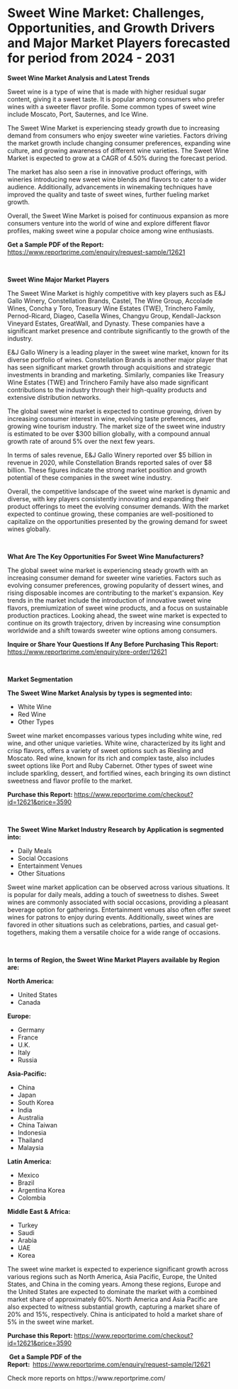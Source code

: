 <p><h1>Sweet Wine Market: Challenges, Opportunities, and Growth Drivers and Major Market Players forecasted for period from 2024 - 2031</h1></p><p><strong>Sweet Wine Market Analysis and Latest Trends</strong></p>
<p><p>Sweet wine is a type of wine that is made with higher residual sugar content, giving it a sweet taste. It is popular among consumers who prefer wines with a sweeter flavor profile. Some common types of sweet wine include Moscato, Port, Sauternes, and Ice Wine.</p><p>The Sweet Wine Market is experiencing steady growth due to increasing demand from consumers who enjoy sweeter wine varieties. Factors driving the market growth include changing consumer preferences, expanding wine culture, and growing awareness of different wine varieties. The Sweet Wine Market is expected to grow at a CAGR of 4.50% during the forecast period.</p><p>The market has also seen a rise in innovative product offerings, with wineries introducing new sweet wine blends and flavors to cater to a wider audience. Additionally, advancements in winemaking techniques have improved the quality and taste of sweet wines, further fueling market growth.</p><p>Overall, the Sweet Wine Market is poised for continuous expansion as more consumers venture into the world of wine and explore different flavor profiles, making sweet wine a popular choice among wine enthusiasts.</p></p>
<p><strong>Get a Sample PDF of the Report:&nbsp;</strong> <a href="https://www.reportprime.com/enquiry/request-sample/12621">https://www.reportprime.com/enquiry/request-sample/12621</a></p>
<p>&nbsp;</p>
<p><strong>Sweet Wine Major Market Players</strong></p>
<p><p>The Sweet Wine Market is highly competitive with key players such as E&J Gallo Winery, Constellation Brands, Castel, The Wine Group, Accolade Wines, Concha y Toro, Treasury Wine Estates (TWE), Trinchero Family, Pernod-Ricard, Diageo, Casella Wines, Changyu Group, Kendall-Jackson Vineyard Estates, GreatWall, and Dynasty. These companies have a significant market presence and contribute significantly to the growth of the industry.</p><p>E&J Gallo Winery is a leading player in the sweet wine market, known for its diverse portfolio of wines. Constellation Brands is another major player that has seen significant market growth through acquisitions and strategic investments in branding and marketing. Similarly, companies like Treasury Wine Estates (TWE) and Trinchero Family have also made significant contributions to the industry through their high-quality products and extensive distribution networks.</p><p>The global sweet wine market is expected to continue growing, driven by increasing consumer interest in wine, evolving taste preferences, and growing wine tourism industry. The market size of the sweet wine industry is estimated to be over $300 billion globally, with a compound annual growth rate of around 5% over the next few years.</p><p>In terms of sales revenue, E&J Gallo Winery reported over $5 billion in revenue in 2020, while Constellation Brands reported sales of over $8 billion. These figures indicate the strong market position and growth potential of these companies in the sweet wine industry.</p><p>Overall, the competitive landscape of the sweet wine market is dynamic and diverse, with key players consistently innovating and expanding their product offerings to meet the evolving consumer demands. With the market expected to continue growing, these companies are well-positioned to capitalize on the opportunities presented by the growing demand for sweet wines globally.</p></p>
<p>&nbsp;</p>
<p><strong>What Are The Key Opportunities For Sweet Wine Manufacturers?</strong></p>
<p><p>The global sweet wine market is experiencing steady growth with an increasing consumer demand for sweeter wine varieties. Factors such as evolving consumer preferences, growing popularity of dessert wines, and rising disposable incomes are contributing to the market's expansion. Key trends in the market include the introduction of innovative sweet wine flavors, premiumization of sweet wine products, and a focus on sustainable production practices. Looking ahead, the sweet wine market is expected to continue on its growth trajectory, driven by increasing wine consumption worldwide and a shift towards sweeter wine options among consumers.</p></p>
<p><strong>Inquire or Share Your Questions If Any Before Purchasing This Report:</strong> <a href="https://www.reportprime.com/enquiry/pre-order/12621">https://www.reportprime.com/enquiry/pre-order/12621</a></p>
<p>&nbsp;</p>
<p><strong>Market Segmentation</strong></p>
<p><strong>The Sweet Wine Market Analysis by types is segmented into:</strong></p>
<p><ul><li>White Wine</li><li>Red Wine</li><li>Other Types</li></ul></p>
<p><p>Sweet wine market encompasses various types including white wine, red wine, and other unique varieties. White wine, characterized by its light and crisp flavors, offers a variety of sweet options such as Riesling and Moscato. Red wine, known for its rich and complex taste, also includes sweet options like Port and Ruby Cabernet. Other types of sweet wine include sparkling, dessert, and fortified wines, each bringing its own distinct sweetness and flavor profile to the market.</p></p>
<p><strong>Purchase this Report:&nbsp;</strong><a href="https://www.reportprime.com/checkout?id=12621&price=3590">https://www.reportprime.com/checkout?id=12621&price=3590</a></p>
<p>&nbsp;</p>
<p><strong>The Sweet Wine Market Industry Research by Application is segmented into:</strong></p>
<p><ul><li>Daily Meals</li><li>Social Occasions</li><li>Entertainment Venues</li><li>Other Situations</li></ul></p>
<p><p>Sweet wine market application can be observed across various situations. It is popular for daily meals, adding a touch of sweetness to dishes. Sweet wines are commonly associated with social occasions, providing a pleasant beverage option for gatherings. Entertainment venues also often offer sweet wines for patrons to enjoy during events. Additionally, sweet wines are favored in other situations such as celebrations, parties, and casual get-togethers, making them a versatile choice for a wide range of occasions.</p></p>
<p>&nbsp;</p>
<p><strong>In terms of Region, the Sweet Wine Market Players available by Region are:</strong></p>
<p>
    <p> <strong> North America: </strong>
        <ul>
            <li>United States</li>
            <li>Canada</li>
        </ul>
        </p> 
    <p> <strong> Europe: </strong>
        <ul>
            <li>Germany</li>
            <li>France</li>
            <li>U.K.</li>
            <li>Italy</li>
            <li>Russia</li>
        </ul>
        </p> 
    <p> <strong> Asia-Pacific: </strong>
        <ul>
            <li>China</li>
            <li>Japan</li>
            <li>South Korea</li>
            <li>India</li>
            <li>Australia</li>
            <li>China Taiwan</li>
            <li>Indonesia</li>
            <li>Thailand</li>
            <li>Malaysia</li>
        </ul>
        </p> 
    <p> <strong> Latin America: </strong>
        <ul>
            <li>Mexico</li>
            <li>Brazil</li>
            <li>Argentina Korea</li>
            <li>Colombia</li>
        </ul>
        </p> 
    <p> <strong> Middle East & Africa: </strong>
        <ul>
            <li>Turkey</li>
            <li>Saudi</li>
            <li>Arabia</li>
            <li>UAE</li>
            <li>Korea</li>
        </ul>
    </p>
    </p>
<p><p>The sweet wine market is expected to experience significant growth across various regions such as North America, Asia Pacific, Europe, the United States, and China in the coming years. Among these regions, Europe and the United States are expected to dominate the market with a combined market share of approximately 60%. North America and Asia Pacific are also expected to witness substantial growth, capturing a market share of 20% and 15%, respectively. China is anticipated to hold a market share of 5% in the sweet wine market.</p></p>
<p><strong>Purchase this Report: </strong><a href="https://www.reportprime.com/checkout?id=12621&price=3590">https://www.reportprime.com/checkout?id=12621&price=3590</a></p>
<p>&nbsp;<strong>Get a Sample PDF of the Report:&nbsp;&nbsp;</strong><a href="https://www.reportprime.com/enquiry/request-sample/12621">https://www.reportprime.com/enquiry/request-sample/12621</a></p>
<p><strong></strong></p>
<p>Check more reports on https://www.reportprime.com/</p>